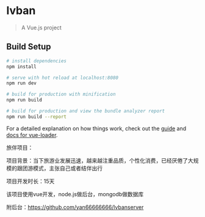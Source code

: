 # lvban

> A Vue.js project

## Build Setup

``` bash
# install dependencies
npm install

# serve with hot reload at localhost:8080
npm run dev

# build for production with minification
npm run build

# build for production and view the bundle analyzer report
npm run build --report
```

For a detailed explanation on how things work, check out the [guide](http://vuejs-templates.github.io/webpack/) and [docs for vue-loader](http://vuejs.github.io/vue-loader).


旅伴项目：

项目背景：当下旅游业发展迅速，越来越注重品质，个性化消费，已经厌倦了大规模的跟团游模式，主张自己或者结伴出行

项目开发时长：15天

该项目使用vue开发，node.js做后台，mongodb做数据库

附后台：https://github.com/yan66666666/lvbanserver
